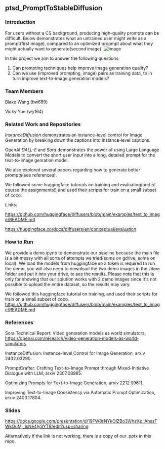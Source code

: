 ## ptsd_PromptToStableDiffusion

### Introduction
For users without a CS background, producing high-quality prompts can be difficult. Below demonstrates what an untrained user might write as a prompt(first image), compared to an optimized propmpt about what they might actually want to generate(second image).
![image](https://drive.google.com/uc?id=1tmSdp2AG2KP5gY6i98rYxJd0CAYu6zla)

In this project we aim to answer the following questions:
1. Can prompting techniques help improve image generation quality?
2. Can we use (improved prompting, image) pairs as training data, to in turn improve text-to-image generation models?

### Team Members
Blake Wang (bw669)

Vicky Yue (wy164)

### Related Work and Repositories
*InstanceDiffusion* demonstrates an instance-level control for Image Generation by breaking down the captions into instance-level captions.

OpenAI *DALL-E* and *Sora* demonstrates the power of using Large Language Models to convert the short user input into a long, detailed prompt for the text-to-image genration model.

We also explored several papers regarding how to generate better prompts(see references).

We followed some huggingface tutorials on training and evaluating(and of course the assignments!) and used their scripts for train on a small subset of coco. 

Links:

https://github.com/huggingface/diffusers/blob/main/examples/text_to_image/README.md

https://huggingface.co/docs/diffusers/en/conceptual/evaluation

### How to Run
We provide a demo.ipynb to demonstrate our pipeline because the main file is a bit messy with all sorts of attempts we tried(some on gdrive, some on local). We load the models from huggingface so a token is required to run the demo, you will also need to download the two demo images in the `/demo` folder and put it into your drive, to see the results. Please note that this is only for showing that our solution works with 2 demo images since it's not possible to upload the entire dataset, so the results may vary.

We followed this huggingface tutorial on training, and used their scripts for train on a small subset of coco.
https://github.com/huggingface/diffusers/blob/main/examples/text_to_image/README.md


### References

Sora Technical Report: Video generation models as world simulators, https://openai.com/research/video-generation-models-as-world-simulators.

InstanceDiffusion: Instance-level Control for Image Generation, arxiv 2402.03290.

PromptCrafter: Crafting Text-to-Image Prompt through Mixed-Initiative Dialogue with LLM, arxiv 2307.08985.

Optimizing Prompts for Text-to-Image Generation, arxiv 2212.09611.

Improving Text-to-Image Consistency via Automatic Prompt Optimization, arxiv 2403.17804.

### Slides
https://docs.google.com/presentation/d/19FW8rNYkOIZBo3WhzXp_AhszTWkOuMj_lsNe4IySYT8/edit?usp=sharing

Alternatively if the link is not working, there is a copy of our .pptx in this repo.